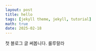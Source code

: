 ```yaml
---
layout: post
title: hello
tags: [jekyll theme, jekyll, tutorial]
math: true
date: 2025-02-18
---
```


첫 블로그 글 써봅니다.
룰루랄라